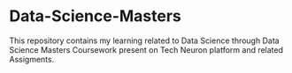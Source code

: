 # Data-Science-Masters
This repository contains my learning related to Data Science through Data Science Masters Coursework present on Tech Neuron platform and related Assigments.
